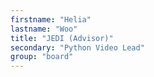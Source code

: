 ```yaml
---
firstname: "Helia"
lastname: "Woo"
title: "JEDI (Advisor)"
secondary: "Python Video Lead"
group: "board"
---
```

